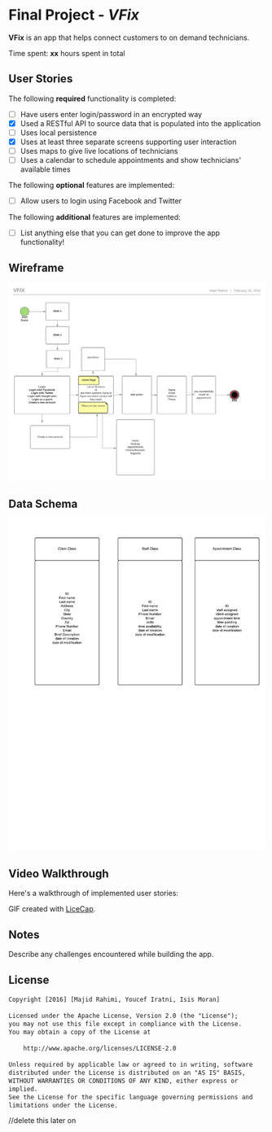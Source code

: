 # Final Project - *VFix*

**VFix** is an app that helps connect customers to on demand technicians.

Time spent: **xx** hours spent in total

## User Stories

The following **required** functionality is completed:

- [ ] Have users enter login/password in an encrypted way
- [x] Used a RESTful API to source data that is populated into the application
- [ ] Uses local persistence
- [x] Uses at least three separate screens supporting user interaction
- [ ] Uses maps to give live locations of technicians
- [ ] Uses a calendar to schedule appointments and show technicians' available times

The following **optional** features are implemented:

- [ ] Allow users to login using Facebook and Twitter

The following **additional** features are implemented:

- [ ] List anything else that you can get done to improve the app functionality!

## Wireframe

![Walkthrough](VFix_wireframe.jpeg)


## Data Schema

![Walkthrough](Data_Schema.jpeg)


## Video Walkthrough

Here's a walkthrough of implemented user stories:

GIF created with [LiceCap](http://www.cockos.com/licecap/).

## Notes

Describe any challenges encountered while building the app.

## License

    Copyright [2016] [Majid Rahimi, Youcef Iratni, Isis Moran]

    Licensed under the Apache License, Version 2.0 (the "License");
    you may not use this file except in compliance with the License.
    You may obtain a copy of the License at

        http://www.apache.org/licenses/LICENSE-2.0

    Unless required by applicable law or agreed to in writing, software
    distributed under the License is distributed on an "AS IS" BASIS,
    WITHOUT WARRANTIES OR CONDITIONS OF ANY KIND, either express or implied.
    See the License for the specific language governing permissions and
    limitations under the License.


//delete this later on
